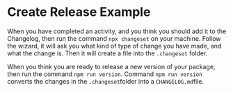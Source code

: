 # Create Release Example

When you have completed an activity, and you think you should add it to the Changelog, then run the command `npx changeset` 
on your machine.
Follow the wizard, it will ask you what kind of type of change you have made, and what the change is.
Then it will create a file into the `.changeset` folder.

When you think you are ready to release a new version of your package, then run the command `npm run version`.
Command `npm run version` converts the changes in the `.changeset`folder into a `CHANGELOG.md`file.
